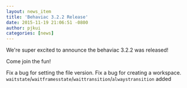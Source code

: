```yaml
---
layout: news_item
title: 'Behaviac 3.2.2 Release'
date: 2015-11-19 21:06:51 -0800
author: pjkui
categories: [news]
---
```


We're super excited to announce the behaviac 3.2.2 was released!

Come join the fun!

Fix a bug for setting the file version.
Fix a bug for creating a workspace.
`waitstate`/`waitframesstate`/`waittransition`/`alwaystransition` added
